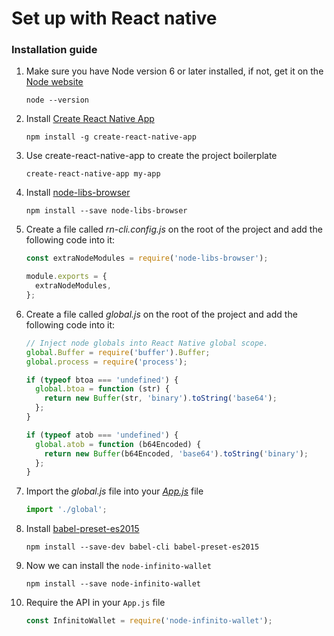 # Set up with React native



### Installation guide
1. Make sure you have Node version 6 or later installed, if not, get it on the [Node website](http://nodejs.org/)

	`node --version`
    
    
2. Install [Create React Native App](https://github.com/react-community/create-react-native-app)

	`npm install -g create-react-native-app`
    

3. Use create-react-native-app to create the project boilerplate

	`create-react-native-app my-app`

4. Install [node-libs-browser](https://github.com/webpack/node-libs-browser)
	
    `npm install --save node-libs-browser`


5. Create a file called *rn-cli.config.js* on the root of the project and add the following code into it:
	
    ```javascript
   	const extraNodeModules = require('node-libs-browser');
    
   	module.exports = {
   	  extraNodeModules,
   	};
	```

6. Create a file called *global.js* on the root of the project and add the following code into it:

	```javascript
    // Inject node globals into React Native global scope.
	global.Buffer = require('buffer').Buffer;
	global.process = require('process');
	
	if (typeof btoa === 'undefined') {
	  global.btoa = function (str) {
	    return new Buffer(str, 'binary').toString('base64');
	  };
	}

	if (typeof atob === 'undefined') {
	  global.atob = function (b64Encoded) {
	    return new Buffer(b64Encoded, 'base64').toString('binary');
	  };
	}

	```
    
7. Import the *global.js* file into your *[App.js]()* file
	
    ```javascript
   	import './global';
   	```
    
8. Install [babel-preset-es2015](https://www.npmjs.com/package/babel-preset-es2015)
	
	`npm install --save-dev babel-cli babel-preset-es2015`
    
9. Now we can install the `node-infinito-wallet`

	`npm install --save node-infinito-wallet`
    

10. Require the API in your `App.js` file

	```javascript
    const InfinitoWallet = require('node-infinito-wallet');
   	```
